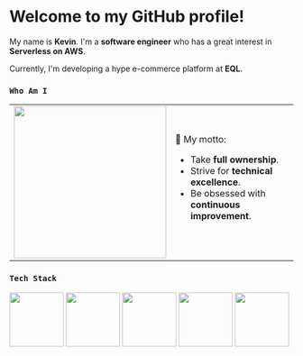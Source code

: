 # Welcome to my GitHub profile!

My name is **Kevin**. I'm a **software engineer** who has a great interest in **Serverless on AWS**.

Currently, I'm developing a hype e-commerce platform at **EQL**.

### `Who Am I`
<table align="center">
	<td>
		<img src="https://user-images.githubusercontent.com/43775190/129565174-fddaf369-5e6a-4ef6-b96d-c2939b981d93.gif" width="270px" />
	</td>
	<td>
		🎯 My motto:
		<ul>
			<li>Take <strong>full ownership</strong>.
			</li>
			<li>Strive for <strong>technical excellence</strong>.
			</li>
			<li>Be obsessed with <strong>continuous improvement</strong>.
			</li>
		</ul>
	</td>
</table>

### `Tech Stack`
<img src="https://user-images.githubusercontent.com/43775190/160529904-8e728bfe-e10b-4771-bfc1-c151dc1dc253.png" height="96"> <img src="https://user-images.githubusercontent.com/43775190/161192204-3b9481f0-bbf5-4a6a-bd6a-620f7829361e.png" height="96"> <img src="https://user-images.githubusercontent.com/43775190/161192126-2e784d2e-9d7e-4a46-98cd-8976d38b099d.png" height="96"> <img src="https://user-images.githubusercontent.com/43775190/161192734-c3c52197-101e-4b09-bf44-2177d4b92de5.png" height="96"> <img src="https://user-images.githubusercontent.com/43775190/160529025-8d0bc77c-af63-4940-adb9-f702a4965180.png" height="96">

